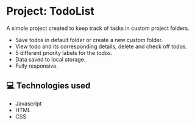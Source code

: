 # Project: TodoList
A simple project created to keep track of tasks in custom project folders.
- Save todos in default folder or create a new custom folder.
- View todo and its corresponding details, delete and check off todos.
- 5 different priority labels for the todos.
- Data saved to local storage.
- Fully responsive.
  

## 💻 Technologies used

<ul>
  <li>Javascript</li>
  <li>HTML</li>
  <li>CSS</li>
</ul>

